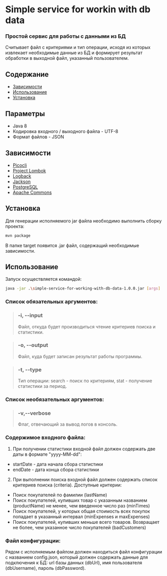 # Simple service for workin with db data
### Простой сервис для работы с данными из БД
Считывает файл с критериями и тип операции, исходя из которых извлекает необходимые данные из БД и формирует результат 
обработки в выходной файл, указанный пользователем.

## Содержание
- [Зависимости](#зависимости)
- [Использование](#использование)
- [Установка](#установка)

## Параметры
- Java 8
- Кодировка входного / выходного файла - UTF-8
- Формат файлов - JSON

## Зависимости
- [Picocli](https://picocli.info/)
- [Project Lombok](https://projectlombok.org/)
- [Logback](https://logback.qos.ch/)
- [Jackson](https://github.com/FasterXML/jackson)
- [PostgreSQL](https://www.postgresql.org/)
- [Apache Commons](https://commons.apache.org/)

## Установка
Для генерации исполняемого jar файла необходимо выполнить сборку проекта:

```sh
mvn package
```
В папке target появится .jar файл, содержащий необходимые зависимости.

## Использование
Запуск осуществляется командой:

```sh
java -jar .\simple-service-for-working-with-db-data-1.0.0.jar [args]
```
### Список обязательных аргументов:
> ### -i, --input 
> Файл, откуда будет производиться чтение критериев поиска и статистики.

> ### -o, --output 
> Файл, куда будет записан результат работы программы.

> ### -t, --type 
> Тип операции: search - поиск по критериям, stat - получение статистики за период.

### Список необязательных аргументов:
> ### -v,--verbose
> Флаг, отвечающий за вывод логов в консоль.

### Содержимое входного файла:
1. При получении статистики входной файл должен содержать две даты в формате "yyyy-MM-dd":
- startDate - дата начала сбора статистики
- endDate - дата конца сбора статистики
2. При выполнении поиска входной файл должен содержать список критериев поиска (criteria). Доступные критерии:
  - Поиск покупателей по фамилии (lastName)
  - Поиск покупателей, купивших товар с указанным названием (productName) не менее, чем введенное число раз (minTimes)
  - Поиск покупателей, у которых общая стоимость всех покупок попадает в указанный интервал (minExpenses и maxExpenses)
  - Поиск покупателей, купивших меньше всего товаров. Возвращает не более, чем указанное число покупателей (badCustomers)

### Файл конфигурации:
Рядом с исполняемым файлом должен находиться файл конфигурации с названием config.json, который должен содержать
данные для подключения к БД: url базы данных (dbUrl), имя пользователя (dbUsername), пароль (dbPassword).









